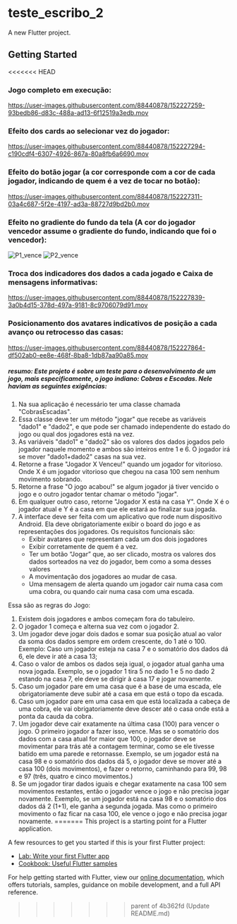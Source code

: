 # teste_escribo_2

A new Flutter project.

## Getting Started

<<<<<<< HEAD
### Jogo completo em execução:
https://user-images.githubusercontent.com/88440878/152227259-93bedb86-d83c-488a-ad13-6f12519a3edb.mov


### Efeito dos cards ao selecionar vez do jogador:
https://user-images.githubusercontent.com/88440878/152227294-c190cdf4-6307-4926-867a-80a8fb6a6690.mov


### Efeito do botão jogar (a cor corresponde com a cor de cada jogador, indicando de quem é a vez de tocar no botão):
https://user-images.githubusercontent.com/88440878/152227311-03a4c687-5f2e-4197-ad3a-88727d9bd2b0.mov


### Efeito no gradiente do fundo da tela (A cor do jogador vencedor assume o gradiente do fundo, indicando que foi o vencedor):
![P1_vence](https://user-images.githubusercontent.com/88440878/152227759-0513a9b3-521e-4a7d-a3a5-5fbe147bc4c1.png)
![P2_vence](https://user-images.githubusercontent.com/88440878/152227768-4fb72e49-56bd-45b9-901e-ba159ea20f20.png)

### Troca dos indicadores dos dados a cada jogado e Caixa de mensagens informativas:
https://user-images.githubusercontent.com/88440878/152227839-3a0b4d15-378d-497a-9181-8c9706079d91.mov


### Posicionamento dos avatares indicativos de posição a cada avanço ou retrocesso das casas:
https://user-images.githubusercontent.com/88440878/152227864-df502ab0-ee8e-468f-8ba8-1db87aa90a85.mov



##### resumo: Este projeto é sobre um teste para o desenvolvimento de um jogo, mais especificamente, o jogo indiano: Cobras e Escadas. Nele haviam as seguintes exigências:

1. Na sua aplicação é necessário ter uma classe chamada "CobrasEscadas". 
2. Essa classe deve ter um método "jogar" que recebe as variáveis "dado1" e "dado2", e que pode ser chamado independente do estado do jogo ou qual dos jogadores está na vez. 
3. As variáveis "dado1" e "dado2" são os valores dos dados jogados pelo jogador naquele momento e ambos são inteiros entre 1 e 6. O jogador irá se mover "dado1+dado2" casas na sua vez. 
4. Retorne a frase "Jogador X Venceu!" quando um jogador for vitorioso. Onde X é um jogador vitorioso que chegou na casa 100 sem nenhum movimento sobrando. 
5. Retorne a frase "O jogo acabou!" se algum jogador já tiver vencido o jogo e o outro jogador tentar chamar o método "jogar". 
6. Em qualquer outro caso, retorne "Jogador X está na casa Y". Onde X é o jogador atual e Y é a casa em que ele estará ao finalizar sua jogada. 
7. A interface deve ser feita com um aplicativo que rode num dispositivo Android. Ela deve obrigatoriamente exibir o board do jogo e as representações dos jogadores. Os requisitos funcionais são: 
    * Exibir avatares que representam cada um dos dois jogadores 
    * Exibir corretamente de quem é a vez. 
    * Ter um botão “Jogar” que, ao ser clicado, mostra os valores dos dados sorteados na vez do jogador, bem como a soma desses valores 
    * A movimentação dos jogadores ao mudar de casa. 
    * Uma mensagem de alerta quando um jogador cair numa casa com uma cobra, ou quando cair numa casa com uma escada. 

Essa são as regras do Jogo:

1. Existem dois jogadores e ambos começam fora do tabuleiro. 
2. O jogador 1 começa e alterna sua vez com o jogador 2. 
3. Um jogador deve jogar dois dados e somar sua posição atual ao valor da soma dos dados sempre em ordem crescente, do 1 até o 100. Exemplo: Caso um jogador esteja na casa 7 e o somatório dos dados dá 6, ele deve ir até a casa 13; 
4. Caso o valor de ambos os dados seja igual, o jogador atual ganha uma nova jogada. Exemplo, se o jogador 1 tira 5 no dado 1 e 5 no dado 2 estando na casa 7, ele deve se dirigir à casa 17 e jogar novamente. 
5. Caso um jogador pare em uma casa que é a base de uma escada, ele obrigatoriamente deve subir até a casa em que está o topo da escada. 
6. Caso um jogador pare em uma casa em que está localizada a cabeça de uma cobra, ele vai obrigatoriamente deve descer até o casa onde está a ponta da cauda da cobra. 
7. Um jogador deve cair exatamente na última casa (100) para vencer o jogo. O primeiro jogador a fazer isso, vence. Mas se o somatório dos dados com a casa atual for maior que 100, o jogador deve se movimentar para trás até a contagem terminar, como se ele tivesse batido em uma parede e retornasse. Exemplo, se um jogador está na casa 98 e o somatório dos dados dá 5, o jogador deve se mover até a casa 100 (dois movimentos), e fazer o retorno, caminhando para 99, 98 e 97 (três, quatro e cinco movimentos.)
8. Se um jogador tirar dados iguais e chegar exatamente na casa 100 sem movimentos restantes, então o jogador vence o jogo e não precisa jogar novamente. Exemplo, se um jogador está na casa 98 e o somatório dos dados dá 2 (1+1), ele ganha a segunda jogada. Mas como o primeiro movimento o faz ficar na casa 100, ele vence o jogo e não precisa jogar novamente. 
=======
This project is a starting point for a Flutter application.

A few resources to get you started if this is your first Flutter project:

- [Lab: Write your first Flutter app](https://flutter.dev/docs/get-started/codelab)
- [Cookbook: Useful Flutter samples](https://flutter.dev/docs/cookbook)

For help getting started with Flutter, view our
[online documentation](https://flutter.dev/docs), which offers tutorials,
samples, guidance on mobile development, and a full API reference.
>>>>>>> parent of 4b362fd (Update README.md)
